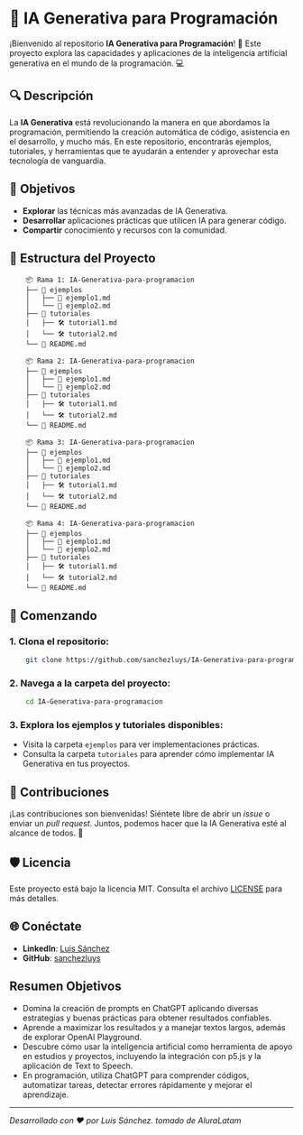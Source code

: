 # 🌟 IA Generativa para Programación

¡Bienvenido al repositorio **IA Generativa para Programación**! 🚀 Este proyecto explora las capacidades y aplicaciones de la inteligencia artificial generativa en el mundo de la programación. 💻

## 🔍 Descripción

La **IA Generativa** está revolucionando la manera en que abordamos la programación, permitiendo la creación automática de código, asistencia en el desarrollo, y mucho más. En este repositorio, encontrarás ejemplos, tutoriales, y herramientas que te ayudarán a entender y aprovechar esta tecnología de vanguardia.

## 🎯 Objetivos

- **Explorar** las técnicas más avanzadas de IA Generativa.
- **Desarrollar** aplicaciones prácticas que utilicen IA para generar código.
- **Compartir** conocimiento y recursos con la comunidad.

## 📁 Estructura del Proyecto

```plaintext
    📦 Rama 1: IA-Generativa-para-programacion
    ├── 📂 ejemplos
    │   ├── 📝 ejemplo1.md
    │   └── 📝 ejemplo2.md
    ├── 📂 tutoriales
    │   ├── 🛠️ tutorial1.md
    │   └── 🛠️ tutorial2.md
    └── 📄 README.md

    📦 Rama 2: IA-Generativa-para-programacion
    ├── 📂 ejemplos
    │   ├── 📝 ejemplo1.md
    │   └── 📝 ejemplo2.md
    ├── 📂 tutoriales
    │   ├── 🛠️ tutorial1.md
    │   └── 🛠️ tutorial2.md
    └── 📄 README.md

    📦 Rama 3: IA-Generativa-para-programacion
    ├── 📂 ejemplos
    │   ├── 📝 ejemplo1.md
    │   └── 📝 ejemplo2.md
    ├── 📂 tutoriales
    │   ├── 🛠️ tutorial1.md
    │   └── 🛠️ tutorial2.md
    └── 📄 README.md

    📦 Rama 4: IA-Generativa-para-programacion
    ├── 📂 ejemplos
    │   ├── 📝 ejemplo1.md
    │   └── 📝 ejemplo2.md
    ├── 📂 tutoriales
    │   ├── 🛠️ tutorial1.md
    │   └── 🛠️ tutorial2.md
    └── 📄 README.md
```

## 🚀 Comenzando

### 1. Clona el repositorio:
```bash
    git clone https://github.com/sanchezluys/IA-Generativa-para-programacion.git
```

### 2. Navega a la carpeta del proyecto:
```bash
    cd IA-Generativa-para-programacion
```

### 3. Explora los ejemplos y tutoriales disponibles:
- Visita la carpeta `ejemplos` para ver implementaciones prácticas.
- Consulta la carpeta `tutoriales` para aprender cómo implementar IA Generativa en tus proyectos.

## 🤝 Contribuciones

¡Las contribuciones son bienvenidas! Siéntete libre de abrir un *issue* o enviar un *pull request*. Juntos, podemos hacer que la IA Generativa esté al alcance de todos. 💪

## 🛡️ Licencia

Este proyecto está bajo la licencia MIT. Consulta el archivo [LICENSE](./LICENSE) para más detalles.

## 🌐 Conéctate

- **LinkedIn**: [Luis Sánchez](https://www.linkedin.com/in/sanchezluys)
- **GitHub**: [sanchezluys](https://github.com/sanchezluys)

## Resumen Objetivos
- Domina la creación de prompts en ChatGPT aplicando diversas estrategias y buenas prácticas para obtener resultados confiables. 
- Aprende a maximizar los resultados y a manejar textos largos, además de explorar OpenAI Playground. 
- Descubre cómo usar la inteligencia artificial como herramienta de apoyo en estudios y proyectos, incluyendo la integración con p5.js y la aplicación de Text to Speech. 
- En programación, utiliza ChatGPT para comprender códigos, automatizar tareas, detectar errores rápidamente y mejorar el aprendizaje.

---

*Desarrollado con ❤️ por Luis Sánchez. tomado de AluraLatam*